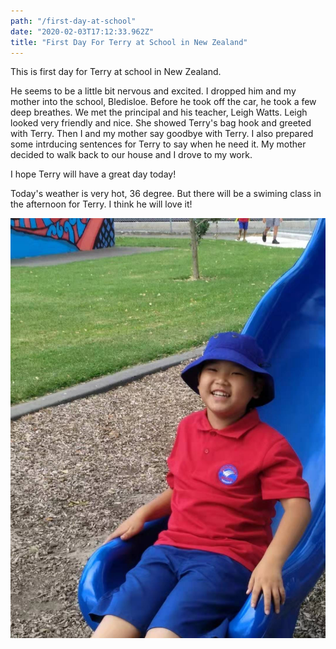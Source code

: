 ```yaml
---
path: "/first-day-at-school"
date: "2020-02-03T17:12:33.962Z"
title: "First Day For Terry at School in New Zealand"
---
```

This is first day for Terry at school in New Zealand.

He seems to be a little bit nervous and excited. I dropped him and my mother into the school, Bledisloe. Before he took off the car, he took a few deep breathes. We met the principal and his teacher, Leigh Watts. Leigh looked very friendly and nice. She showed Terry's bag hook and greeted with Terry. Then I and my mother say goodbye with Terry. I also prepared some intrducing sentences for Terry to say when he need it. My mother decided to walk back to our house and I drove to my work.

I hope Terry will have a great day today!

Today's weather is very hot, 36 degree. But there will be a swiming class in the afternoon for Terry. I think he will love it!

![Awesome image](./firstday_01.jpg)